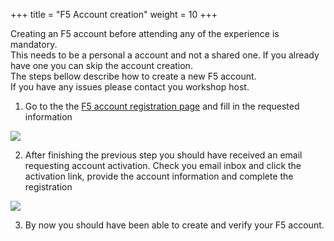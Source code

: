 +++
title = "F5 Account creation"
weight = 10
+++

Creating an F5 account before attending any of the experience is mandatory.  
This needs to be a personal a account and not a shared one.
If you already have one you can skip the account creation.  
The steps bellow describe how to create a new F5 account.  
If you have any issues please contact you workshop host.

1. Go to the the [F5 account registration page](https://account.f5.com/myf5/signin/register/) and fill in the requested information

![](/images/1/Slide1.PNG)

2. After finishing the previous step you should have received an email requesting account activation. Check you email inbox and click the activation link, provide the account information and complete the registration

![](/images/1/Slide2.PNG)

3. By now you should have been able to create and verify your F5 account.  
